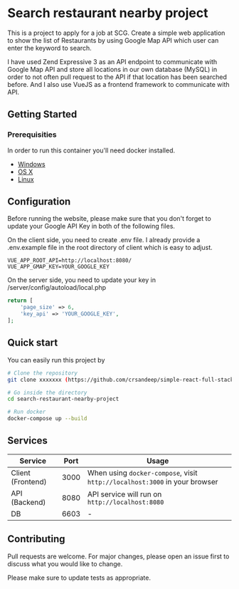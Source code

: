 # Search restaurant nearby project

This is a project to apply for a job at SCG. Create a simple web application to show the list of Restaurants by using Google Map
API which user can enter the keyword to search.

I have used Zend Expressive 3 as an API endpoint to communicate with Google Map API and store all locations in our own database (MySQL) in order to not often pull request to the API if that location has been searched before. And I also use VueJS as a frontend framework to communicate with API.

## Getting Started

### Prerequisities
In order to run this container you'll need docker installed.

* [Windows](https://docs.docker.com/windows/started)
* [OS X](https://docs.docker.com/mac/started/)
* [Linux](https://docs.docker.com/linux/started/)


## Configuration

Before running the website, please make sure that you don't forget to update your Google API Key in both of the following files.

On the client side, you need to create .env file. I already provide a .env.example file in the root directory of client which is easy to adjust.
```env
VUE_APP_ROOT_API=http://localhost:8080/
VUE_APP_GMAP_KEY=YOUR_GOOGLE_KEY
```

On the server side, you need to update your key in /server/config/autoload/local.php
```php
return [
    'page_size' => 6,
    'key_api' => 'YOUR_GOOGLE_KEY',
];
```

## Quick start

You can easily run this project by 

```bash
# Clone the repository
git clone xxxxxxx (https://github.com/crsandeep/simple-react-full-stack)

# Go inside the directory
cd search-restaurant-nearby-project

# Run docker
docker-compose up --build
```

## Services

Service                | Port | Usage
-----------------------|------|------
Client (Frontend)      | 3000 | When using `docker-compose`, visit `http://localhost:3000` in your browser
API (Backend)          | 8080 | API service will run on  `http://localhost:8080`
DB                     | 6603 | -

## Contributing
Pull requests are welcome. For major changes, please open an issue first to discuss what you would like to change.

Please make sure to update tests as appropriate.


